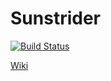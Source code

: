 # Sunstrider

[![Build Status](https://magnum.travis-ci.com/kelno/sunstrider.svg?token=wZz2Nt7Ly2Mp8ccdzoSd&branch=master)](https://magnum.travis-ci.com/kelno/sunstrider)

[Wiki](http://wiki.sunstrider.fr/)

